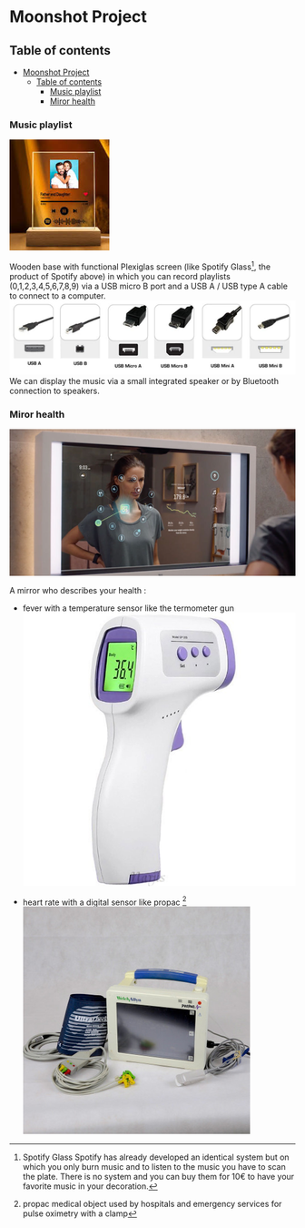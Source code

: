 # Moonshot Project

## Table of contents

- [Moonshot Project](#moonshot-project)
  - [Table of contents](#table-of-contents)
    - [Music playlist](#music-playlist)
    - [Miror health](#miror-health)

### Music playlist

![example music playlist](img/screen_music_display.png)

Wooden base with functional Plexiglas screen (like Spotify Glass[^2], the product of Spotify above) in which you can record playlists (0,1,2,3,4,5,6,7,8,9) via a USB micro B port and a USB A / USB type A cable to connect to a computer.
![USB port type](img/port_type.jpg)
We can display the music via a small integrated speaker or by Bluetooth connection to speakers.

### Miror health

![example miror health](img/health_mirror_connected.png)

A mirror who describes your health :
- fever with a temperature sensor like the termometer gun
![termometer gun](img/termometer_gun.jpg)

- heart rate with a digital sensor like propac [^1]
![propac](img/propac.jpg)

[^1]: propac
medical object used by hospitals and emergency services for pulse oximetry with a clamp

[^2]: Spotify Glass
Spotify has already developed an identical system but on which you only burn music and to listen to the music you have to scan the plate. There is no system and you can buy them for 10€ to have your favorite music in your decoration.